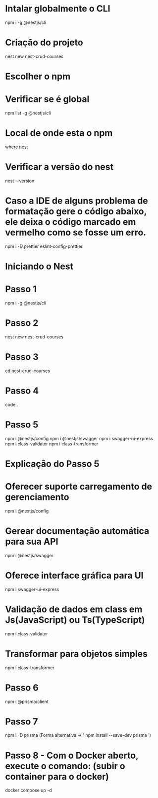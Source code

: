 # Intalar globalmente o CLI
npm i -g @nestjs/cli

# Criação do projeto
nest new nest-crud-courses
# Escolher o npm


# Verificar se é global
npm list -g @nestjs/cli


# Local de onde esta o npm
where nest 


# Verificar a versão do nest
nest --version


# Caso a IDE de alguns problema de formatação gere o código abaixo, ele deixa o código marcado em vermelho como se fosse um erro.
npm i -D prettier eslint-config-prettier


# Iniciando o Nest

# Passo 1
npm i -g @nestjs/cli

# Passo 2
nest new nest-crud-courses

# Passo 3
cd nest-crud-courses

# Passo 4
code .

# Passo 5 
npm i @nestjs/config npm i @nestjs/swagger npm i swagger-ui-express npm i class-validator npm i class-transformer

# Explicação do Passo 5
# Oferecer suporte carregamento de gerenciamento
npm i @nestjs/config 

# Gerear documentação automática para sua API
npm i @nestjs/swagger

# Oferece interface gráfica para UI
npm i swagger-ui-express

# Validação de dados em class em Js(JavaScript) ou Ts(TypeScript)
npm i class-validator

# Transformar para objetos simples
npm i class-transformer


# Passo 6
npm i @prisma/client

# Passo 7
npm i -D prisma  (Forma alternativa -> ' npm install --save-dev prisma ')



# Passo 8 - Com o Docker aberto, execute o comando:  (subir o container para o docker)
docker compose up -d


















